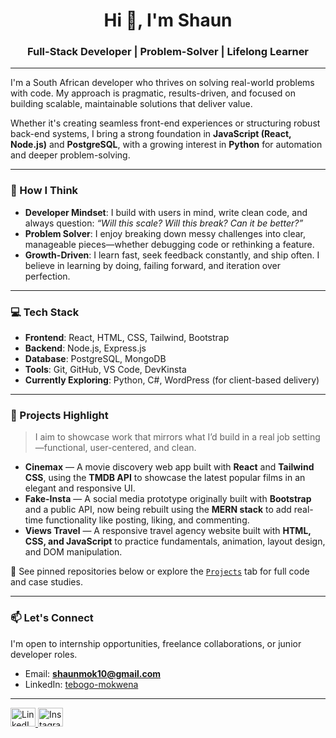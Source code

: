 <h1 align="center">Hi 👋, I'm Shaun</h1>
<h3 align="center">Full-Stack Developer | Problem-Solver | Lifelong Learner</h3>

---

I'm a South African developer who thrives on solving real-world problems with code. My approach is pragmatic, results-driven, and focused on building scalable, maintainable solutions that deliver value.

Whether it's creating seamless front-end experiences or structuring robust back-end systems, I bring a strong foundation in **JavaScript (React, Node.js)** and **PostgreSQL**, with a growing interest in **Python** for automation and deeper problem-solving.

---

### 🧠 How I Think

- **Developer Mindset**: I build with users in mind, write clean code, and always question: *“Will this scale? Will this break? Can it be better?”*
- **Problem Solver**: I enjoy breaking down messy challenges into clear, manageable pieces—whether debugging code or rethinking a feature.
- **Growth-Driven**: I learn fast, seek feedback constantly, and ship often. I believe in learning by doing, failing forward, and iteration over perfection.

---

### 💻 Tech Stack

- **Frontend**: React, HTML, CSS, Tailwind, Bootstrap
- **Backend**: Node.js, Express.js
- **Database**: PostgreSQL, MongoDB
- **Tools**: Git, GitHub, VS Code, DevKinsta
- **Currently Exploring**: Python, C#, WordPress (for client-based delivery)

---

### 🚀 Projects Highlight

> I aim to showcase work that mirrors what I’d build in a real job setting—functional, user-centered, and clean.

- **Cinemax** — A movie discovery web app built with **React** and **Tailwind CSS**, using the **TMDB API** to showcase the latest popular films in an elegant and responsive UI.
- **Fake-Insta** — A social media prototype originally built with **Bootstrap** and a public API, now being rebuilt using the **MERN stack** to add real-time functionality like posting, liking, and commenting.
- **Views Travel** — A responsive travel agency website built with **HTML, CSS, and JavaScript** to practice fundamentals, animation, layout design, and DOM manipulation.

📁 See pinned repositories below or explore the [`Projects`](#) tab for full code and case studies.


---

### 📫 Let's Connect

I'm open to internship opportunities, freelance collaborations, or junior developer roles.

- Email: **shaunmok10@gmail.com**
- LinkedIn: [tebogo-mokwena](https://linkedin.com/in/tebogo-mokwena)

---

<p align="left">
  <a href="https://linkedin.com/in/tebogo-mokwena" target="_blank">
    <img src="https://raw.githubusercontent.com/rahuldkjain/github-profile-readme-generator/master/src/images/icons/Social/linked-in-alt.svg" alt="LinkedIn" height="30" width="40" />
  </a>
  <a href="https://instagram.com/shaun_mok" target="_blank">
    <img src="https://raw.githubusercontent.com/rahuldkjain/github-profile-readme-generator/master/src/images/icons/Social/instagram.svg" alt="Instagram" height="30" width="40" />
  </a>
</p>

